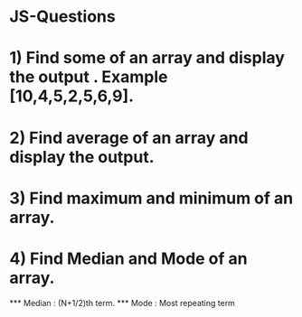 # JS-Questions

# 1) Find some of an array and display the output . Example [10,4,5,2,5,6,9].
# 2) Find average of an array and display the output. 
# 3) Find maximum and minimum of an array.
# 4) Find Median and Mode of an array. 
  *** Median : (N+1/2)th term.
  *** Mode : Most repeating term
